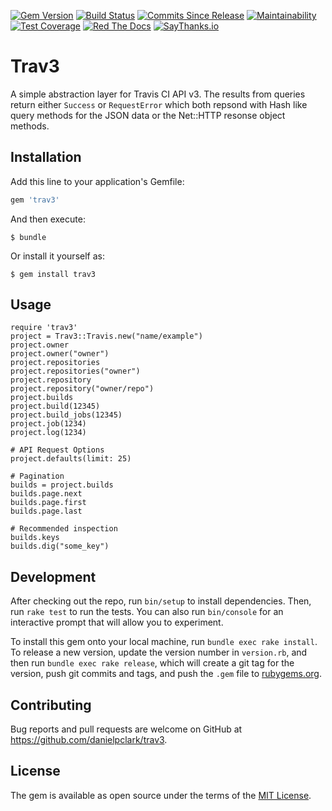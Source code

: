 [![Gem Version](https://badge.fury.io/rb/trav3.svg)](http://badge.fury.io/rb/trav3)
[![Build Status](https://travis-ci.org/danielpclark/trav3.svg?branch=master)](https://travis-ci.org/danielpclark/trav3)
[![Commits Since Release](https://img.shields.io/github/commits-since/danielpclark/trav3/v0.3.2.svg)](https://github.com/danielpclark/trav3/graphs/commit-activity)
[![Maintainability](https://api.codeclimate.com/v1/badges/1ed07a4baea3832b6207/maintainability)](https://codeclimate.com/github/danielpclark/trav3/maintainability)
[![Test Coverage](https://api.codeclimate.com/v1/badges/1ed07a4baea3832b6207/test_coverage)](https://codeclimate.com/github/danielpclark/trav3/test_coverage)
[![Red The Docs](https://img.shields.io/badge/Read-the%20docs-blue.svg)](http://danielpclark.github.io/trav3/Trav3/Travis.html)
[![SayThanks.io](https://img.shields.io/badge/SayThanks.io-%E2%98%BC-1EAEDB.svg)](https://saythanks.io/to/danielpclark)

# Trav3

A simple abstraction layer for Travis CI API v3. The results from queries return either `Success`
or `RequestError` which both repsond with Hash like query methods for the JSON data or the Net::HTTP
resonse object methods.


## Installation

Add this line to your application's Gemfile:

```ruby
gem 'trav3'
```

And then execute:

    $ bundle

Or install it yourself as:

    $ gem install trav3

## Usage

    require 'trav3'
    project = Trav3::Travis.new("name/example")
    project.owner
    project.owner("owner")
    project.repositories
    project.repositories("owner")
    project.repository
    project.repository("owner/repo")
    project.builds
    project.build(12345)
    project.build_jobs(12345)
    project.job(1234)
    project.log(1234)
    
    # API Request Options
    project.defaults(limit: 25)
    
    # Pagination
    builds = project.builds
    builds.page.next
    builds.page.first
    builds.page.last
    
    # Recommended inspection
    builds.keys
    builds.dig("some_key")

## Development

After checking out the repo, run `bin/setup` to install dependencies. Then, run `rake test` to run the tests. You can also run `bin/console` for an interactive prompt that will allow you to experiment.

To install this gem onto your local machine, run `bundle exec rake install`. To release a new version, update the version number in `version.rb`, and then run `bundle exec rake release`, which will create a git tag for the version, push git commits and tags, and push the `.gem` file to [rubygems.org](https://rubygems.org).

## Contributing

Bug reports and pull requests are welcome on GitHub at https://github.com/danielpclark/trav3.

## License

The gem is available as open source under the terms of the [MIT License](https://opensource.org/licenses/MIT).

